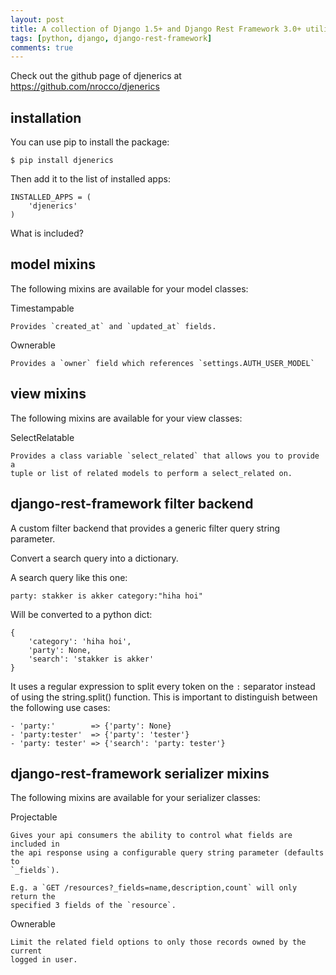 ```yaml
---
layout: post
title: A collection of Django 1.5+ and Django Rest Framework 3.0+ utilities
tags: [python, django, django-rest-framework]
comments: true
---
```


Check out the github page of djenerics at https://github.com/nrocco/djenerics


installation
------------

You can use pip to install the package:

    $ pip install djenerics


Then add it to the list of installed apps:

    INSTALLED_APPS = (
        'djenerics'
    )


<!-- more -->

What is included?


model mixins
------------

The following mixins are available for your model classes:

Timestampable

    Provides `created_at` and `updated_at` fields.

Ownerable

    Provides a `owner` field which references `settings.AUTH_USER_MODEL`


view mixins
-----------

The following mixins are available for your view classes:

SelectRelatable

    Provides a class variable `select_related` that allows you to provide a
    tuple or list of related models to perform a select_related on.


django-rest-framework filter backend
------------------------------------

A custom filter backend that provides a generic filter query string parameter.

Convert a search query into a dictionary.

A search query like this one:

    party: stakker is akker category:"hiha hoi"

Will be converted to a python dict:

    {
        'category': 'hiha hoi',
        'party': None,
        'search': 'stakker is akker'
    }

It uses a regular expression to split every token on the `:`
separator instead of using the string.split() function. This is
important to distinguish between the following use cases:

    - 'party:'        => {'party': None}
    - 'party:tester'  => {'party': 'tester'}
    - 'party: tester' => {'search': 'party: tester'}


django-rest-framework serializer mixins
---------------------------------------

The following mixins are available for your serializer classes:

Projectable

    Gives your api consumers the ability to control what fields are included in
    the api response using a configurable query string parameter (defaults to
    `_fields`).

    E.g. a `GET /resources?_fields=name,description,count` will only return the
    specified 3 fields of the `resource`.

Ownerable

    Limit the related field options to only those records owned by the current
    logged in user.
